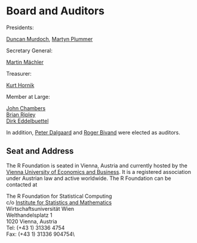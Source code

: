 # Board and Auditors

Presidents:

[Duncan Murdoch](http://www.stats.uwo.ca/faculty/murdoch/), [Martyn Plummer](http://www.iarc.fr/en/staffdirectory/displaystaff.php?id=10118)

Secretary General:

[Martin Mächler](http://stat.ethz.ch/people/maechler)

Treasurer:

[Kurt Hornik](http://statmath.wu-wien.ac.at/~hornik/)

Member at Large:

[John Chambers](http://statweb.stanford.edu/~jmc4/) \
[Brian Ripley](http://www.stats.ox.ac.uk/~ripley) \
[Dirk Eddelbuettel](http://dirk.eddelbuettel.com)

In addition, [Peter Dalgaard](http://www.cbs.dk/en/research/departments-and-centres/department-of-finance/staff/pdmes)
and [Roger Bivand](http://www.nhh.no/en/research-faculty/department-of-economics/sam/cv/bivand--roger-s.aspx) were elected as auditors.

## Seat and Address

The R Foundation is seated in Vienna, Austria and currently hosted by the [Vienna University of Economics and Business](http://www.wu.ac.at). It is a registered association under Austrian law and active worldwide. The R Foundation can be contacted at

The R Foundation for Statistical Computing\
 c/o [Institute for Statistics and Mathematics](http://www.wu.ac.at/statmath/)\
 Wirtschaftsuniversität Wien\
 Welthandelsplatz 1\
 1020 Vienna, Austria\
 Tel: (+43 1) 31336 4754\
 Fax: (+43 1) 31336 904754\

